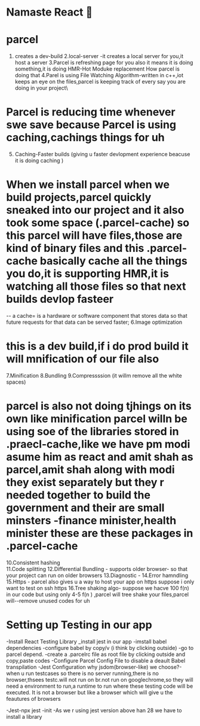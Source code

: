 # Namaste React 🎊

# parcel

1. creates a dev-build
   2.local-server -it creates a local server for you,it host a server
   3.Parcel is refreshing page for you also it means it is doing something,it is doing
   HMR-Hot Moduke replacement
   How parcel is doing that
   4.Parel is using File Watching Algorithm-written in c++,iot keeps an eye on the files,parcel is keeping track of every say you are doing in your project\

# Parcel is reducing time whenever swe save because Parcel is using caching,cachings things for uh

5. Caching-Faster builds (giving u faster devlopment experience beacuse it is doing caching )

# When we install parcel when we build projects,parcel quickly sneaked into our project and it also took some space (.parcel-cache) so this parcel will have files,those are kind of binary files and this .parcel-cache basically cache all the things you do,it is supporting HMR,it is watching all those files so that next builds devlop fasteer

-- a cache= is a hardware or software component that stores data so that future requests for that data can be served faster;
6.Image optimization

# this is a dev build,if i do prod build it will mnification of our file also

7.Minification
8.Bundling
9.Compressssion (it willm remove all the white spaces)

# parcel is also not doing tjhings on its own like minification parcel willn be using soe of the libraries stored in .praecl-cache,like we have pm modi asume him as react and amit shah as parcel,amit shah along with modi they exist separately but they r needed together to build the government and their are small minsters -finance minister,health minister these are these packages in .parcel-cache

10.Consistent hashing  
11.Code splitting
12.Differential Bundling - supports older browser- so that your project can run on older browsers
13.Diagnostic -
14.Error hamndling
15.Https - parcel also gives u a way to host your app on https suppose i only want to test on ssh https
16.Tree shaking algo- suppose we hacve 100 f(n) in our code but using only 4-5 f(n ) ,parcel will tree shake your files,parcel will--remove unused codes for uh

# Setting up Testing in our app

-Install React Testing Library
\_install jest in our app
-imstall babel dependencies
-configure babel by copy/v (i think by clicking outside)
-go to parcel depend.
-create a .parcelrc file as root file by clicking outside and copy,paste codes
-Configure Parcel Config File to disable a deault Babel transpilation
-Jest Configuration
why jsdom(browser-like) we choose?-when u run testcases so there is no server running,there is no browser,thsees testc.will not run on br.not run on googlechrome,so they will need a environment to run,a runtime to run where these testing code will be executed.
It is not a browser but like a browser which will give u the feautures of browsers

-Jest-npx jest -init
-As we r using jest version above han 28 we have to install a library
